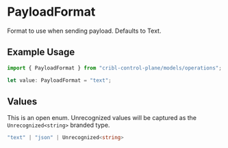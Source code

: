 # PayloadFormat

Format to use when sending payload. Defaults to Text.

## Example Usage

```typescript
import { PayloadFormat } from "cribl-control-plane/models/operations";

let value: PayloadFormat = "text";
```

## Values

This is an open enum. Unrecognized values will be captured as the `Unrecognized<string>` branded type.

```typescript
"text" | "json" | Unrecognized<string>
```